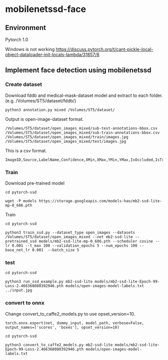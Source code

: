 # mobilenetssd-face

## Environment

Pytorch 1.0

Windows is not working
https://discuss.pytorch.org/t/cant-pickle-local-object-dataloader-init-locals-lambda/31857/8

## Implement face detection using mobilenetssd

### Create dataset

Download fddb and medical-mask-dataset model and extract to each folder. (e.g. /Volumes/ST5/dataset/fddb/)

```
python3 annotation.py mixed /Volumes/ST5/dataset/
```

Output is open-image-dataset format.

```
/Volumes/ST5/dataset/open_images_mixed/sub-test-annotations-bbox.csv
/Volumes/ST5/dataset/open_images_mixed/sub-train-annotations-bbox.csv
/Volumes/ST5/dataset/open_images_mixed/train/images.jpg
/Volumes/ST5/dataset/open_images_mixed/test/images.jpg
```

This is a csv format.

```
ImageID,Source,LabelName,Confidence,XMin,XMax,YMin,YMax,IsOccluded,IsTruncated,IsGroupOf,IsDepiction,IsInside,id,ClassName
```

### Train

Download pre-trained model

```
cd pytorch-ssd

wget -P models https://storage.googleapis.com/models-hao/mb2-ssd-lite-mp-0_686.pth
```

Train

```
cd pytorch-ssd

python3 train_ssd.py --dataset_type open_images --datasets /Volumes/ST5/dataset/open_images_mixed --net mb2-ssd-lite --pretrained_ssd models/mb2-ssd-lite-mp-0_686.pth --scheduler cosine --lr 0.001 --t_max 100 --validation_epochs 5 --num_epochs 100 --base_net_lr 0.001  --batch_size 5
```

### test

```
cd pytorch-ssd

python3 run_ssd_example.py mb2-ssd-lite models/mb2-ssd-lite-Epoch-99-Loss-2.466368080392946.pth models/open-images-model-labels.txt ../input.jpg
```

### convert to onnx

Change convert_to_caffe2_models.py to use opset_version=10.

```
torch.onnx.export(net, dummy_input, model_path, verbose=False, output_names=['scores', 'boxes'], opset_version=10)
```

```
cd pytorch-ssd

python3 convert_to_caffe2_models.py mb2-ssd-lite models/mb2-ssd-lite-Epoch-99-Loss-2.466368080392946.pth models/open-images-model-labels.txt
```
